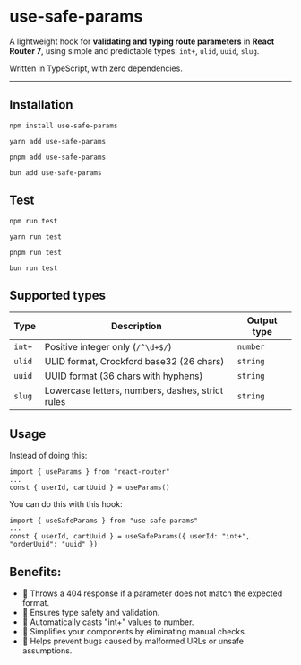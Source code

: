 # use-safe-params

A lightweight hook for **validating and typing route parameters** in **React Router 7**, using simple and predictable types: `int+`, `ulid`, `uuid`, `slug`.

Written in TypeScript, with zero dependencies.

---

## Installation

```
npm install use-safe-params

yarn add use-safe-params

pnpm add use-safe-params

bun add use-safe-params
```

## Test

```
npm run test

yarn run test

pnpm run test

bun run test
```

## Supported types

| Type   | Description                                 | Output type |
|--------|---------------------------------------------|-------------|
| `int+` | Positive integer only (`/^\d+$/`)            | `number`    |
| `ulid` | ULID format, Crockford base32 (26 chars)     | `string`    |
| `uuid` | UUID format (36 chars with hyphens)       | `string`    |
| `slug` | Lowercase letters, numbers, dashes, strict rules | `string` |

## Usage

Instead of doing this:

```
import { useParams } from "react-router"
...
const { userId, cartUuid } = useParams()
```

You can do this with this hook:

```
import { useSafeParams } from "use-safe-params"
...
const { userId, cartUuid } = useSafeParams({ userId: "int+", "orderUuid": "uuid" })
```

## Benefits: 
- 🚫 Throws a 404 response if a parameter does not match the expected format.
- 🔐 Ensures type safety and validation.
- 🔄 Automatically casts "int+" values to number.
- 🧼 Simplifies your components by eliminating manual checks.
- 🧪 Helps prevent bugs caused by malformed URLs or unsafe assumptions.
